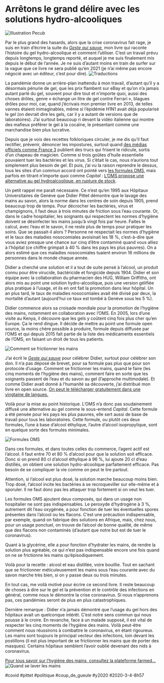 # Arrêtons le grand délire avec les solutions hydro-alcooliques

![Illustration Pecub](_i/pecub-rubs.webp)

Par le plus grand des hasards, alors que la crise coronavirus fait rage, je suis en train d’écrire la suite du *[Geste qui sauve](../../page/le-geste-qui-sauve)*, mon livre qui raconte l’histoire du gel hydro-alcoolique et comment l’utiliser. C’est un travail prévu depuis longtemps, longtemps reporté, et auquel je me suis finalement mis depuis le début de l’année. Je ne suis d’autant moins en train de surfer sur la vague que ce livre ne sera publié qu’en 2021 (je n’ai même pas encore négocié avec un éditeur, c’est pour dire).
![Traductions](_i/planche.webp)

La pandémie donne un arrière-plan inattendu à mon travail, d’autant qu’il y a désormais pénurie de gel, que les prix flambent sur eBay et qu’on n’a jamais autant parlé du gel, souvent pour dire tout et n’importe quoi, aussi des choses drôles, genre « échange un litre de gel contre Ferrari », blagues drôles pour moi, car, quand j’écrivais mon premier livre en 2013, de telles vannes étaient inimaginables, même si l’épidémie H1N1 avait déjà popularisé le gel (on devrait dire les gels, car il y a autant de versions que de laboratoires). J’ai surtout beaucoup ri devant la vidéo italienne qui montre des mafieux préférer le gel à la cocaïne, le présentant comme une marchandise bien plus lucrative.

Depuis que je vois des recettes folkloriques circuler, je me dis qu’il faut rectifier, prévenir, dénoncer les impostures, surtout quand [des médias officiels comme France 3](https://france3-regions.francetvinfo.fr/bourgogne-franche-comte/coronavirus-covid-19-voici-3-recettes-faciles-fabriquer-votre-gel-hydroalcoolique-1794133.html) publient des trucs qui frisent le ridicule, sortis d’un chapeau de magicien. Comme si trois goûtes d’huile essentielle pouvaient tuer les bactéries et les virus. Si c’était le cas, nous n’aurions tout simplement plus besoin de gel. Et puis, j’ai vu la raison reprendre le dessus, tous les sites d’un commun accord ont pointé vers [les formules OMS](https://www.who.int/gpsc/5may/tools/system_change/guide_production_locale_produit_hydro_alcoolique.pdf?ua=1), mais parfois en titrant n’importe quoi comme *Capital* : [L’OMS propose une alternative au gel hydroalcoolique, en rupture de stock](.https://www.capital.fr/economie-politique/coronavirus-loms-propose-une-alternative-au-gel-hydroalcoolique-en-rupture-de-stock-1363564).

Un petit rappel me paraît nécessaire. Ce n’est qu’en 1995 aux Hôpitaux Universitaires de Genève que Didier Pittet démontre que le lavage des mains au savon, alors la norme dans les centres de soin depuis 1905, prend beaucoup trop de temps. Pour décrocher les bactéries, virus et champignons, il faut deux à trois minutes de friction sous l’eau courante. Or, dans le cadre hospitalier, les soignants qui respectent les normes d’hygiène doivent se désinfecter les mains jusqu’à vingt fois par heure. Faites le calcul, avec l’eau et le savon, il ne reste plus de temps pour pratiquer les soins. Que se passait-il alors ? Personne ne respectait les normes d’hygiène et le taux des maladies nosocomiales avoisinait les 18 %, c’est-à-dire que vous aviez presque une chance sur cinq d’être contaminé quand vous alliez à l’hôpital (ce chiffre grimpait à 40 % dans les pays les plus pauvres). On a alors estimé que ces maladies nosocomiales tuaient environ 16 millions de personnes dans le monde chaque année.

Didier a cherché une solution et il a tout de suite pensé à l’alcool, un produit connu pour être virucide, bactéricide et fongicide depuis 1904. Didier et son équipe avec la collaboration du pharmacien des HUG, William Griffiths, ont alors mis au point une solution hydro-alcoolique, puis une version gélifiée plus pratique à l’usage, et ils en ont fait la promotion dans leur hôpital. Un an plus tard, le taux de maladies nosocomiales avait été divisé par deux, la mortalité d’autant (aujourd’hui ce taux est tombé à Genève sous les 5 %).

Didier commence alors sa croisade mondiale pour la promotion de l’hygiène des mains, notamment en collaboration avec l’OMS. En 2005, lors d’une visite au Kenya, il découvre que les gels y coûtent cinq fois plus cher qu’en Europe. Ça le rend dingue. Il décide de mettre au point une formule open source, la moins chère possible à produire, formule depuis diffusée par l’OMS et qui depuis 2015 fait partie de la liste des médicaments essentiels de l’OMS, en faisant un droit de tous les patients.

![Comment se frictionner les mains](_i/friction.webp)

J’ai écrit le *[Geste qui sauve](../../page/le-geste-qui-sauve)* pour célébrer Didier, surtout pour célébrer son don. Il n’a pas déposé de brevet, pour sa formule pas plus que pour son protocole d’usage. Comment se frictionner les mains, quand le faire (les cinq moments de l’hygiène des mains), comment faire en sorte que les soignants passent de l’eau et du savon au gel (l’approche multimodale). Et comme Didier avait donné à l’humanité sa découverte, j’ai distribué mon livre en open source. [On peut le télécharger gratuitement dans une vingtaine de langues.](../../page/le-geste-qui-sauve/downloads)

Voilà pour la mise au point historique. L’OMS n’a donc pas soudainement diffusé une alternative au gel comme le sous-entend *Capital*. Cette formule a été pensée pour les pays les plus pauvres, elle sert aussi de base de travail pour tous les laboratoires. Cette formule, ou plutôt ces deux formules, l’une à base d’alcool éthylique, l’autre d’alcool isopropylique, sont en quelque sorte des formules minimales.

![Formules OMS](_i/foms.webp)

Dans ces formules, et dans toutes celles du commerce, l’agent actif est l’alcool. Il faut entre 70 et 80 % d’alcool pour que la solution soit efficace. Donc si on prend 80 cl d’alcool éthylique à 96 %, lui ajoute 20 cl d’eau distillés, on obtient une solution hydro-alcoolique parfaitement efficace. Pas besoin de se compliquer la vie comme on peut le lire partout.

Attention, si l’alcool est plus dosé, la solution marche beaucoup moins bien. Trop dosé, l’alcool incite les bactéries à se recroqueviller sur elle-même et à sporuler. Il ne faut donc pas les attaquer trop fortement si on veut les tuer.

Les formules OMS ajoutent deux composés, qui dans un usage non hospitalier ne sont pas indispensables. Le peroxyde d’hydrogène à 3 %, autrement dit l’eau oxygénée, a pour fonction de tuer les éventuelles spores présentes dans l’alcool ou les flacons. C’est une précaution indispensable, par exemple, quand on fabrique des solutions en Afrique, mais, chez nous, pour un usage ponctuel, on trouve de l’alcool de bonne qualité, de même que des flacons non contaminés (d’autant que notre but est de tuer le coronavirus).

Quant à la glycérine, elle a pour fonction d’hydrater les mains, de rendre la solution plus agréable, ce qui n’est pas indispensable encore une fois quand on ne se frictionne les mains qu’épisodiquement.

Voilà pour la recette : alcool et eau distillée, voire bouillie. Tout en sachant que se frictionner méticuleusement les mains sous l’eau courante avec du savon marche très bien, si on y passe deux ou trois minutes.

En tout cas, me voilà motivé pour écrire ce second livre. Il reste beaucoup de choses à dire sur le gel et la prévention et le contrôle des infections en général, comme nous le démontre la crise coronavirus. Si nous n’apprenons pas, ces pandémies seront de plus en plus catastrophiques.

Dernière remarque : Didier n’a jamais démontré que l’usage du gel hors des hôpitaux avait un quelconque intérêt. C’est notre sens commun qui nous pousse à le croire. En revanche, face à un malade supposé, il est vital de respecter les cinq moments de l’hygiène des mains. Voilà peut-être comment nous réussirons à combattre le coronavirus, en étant rigoureux. Les mains sont toujours le principal vecteur des infections, loin devant les postillons (il est plus important de se frictionner les mains que de porter des masques). Certains hôpitaux semblent l’avoir oublié devenant des nids à coronavirus.

[Pour tous savoir sur l’hygiène des mains, consultez la plateforme farmed…](https://pharmed.datapharma.ch/courses/hygiene-des-mains/)
![Quand se laver les mains](_i/5moments.webp)

#covid #pittet #politique #coup_de_gueule #y2020 #2020-3-4-8h57
